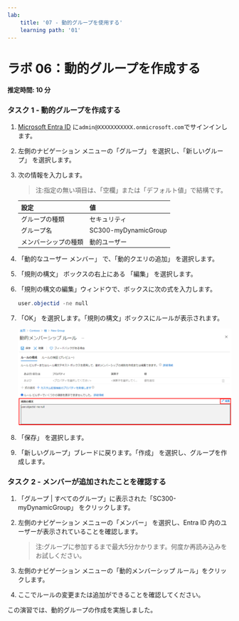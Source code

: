 ```yaml
---
lab:
    title: '07 - 動的グループを使用する'
    learning path: '01'
---
```


# ラボ 06：動的グループを作成する

#### 推定時間: 10 分

### タスク 1 - 動的グループを作成する

1. [Microsoft Entra ID]( https://portal.azure.com/#blade/Microsoft_AAD_IAM/ActiveDirectoryMenuBlade/Overview) に`admin@XXXXXXXXXXX.onmicrosoft.com`でサインインします。

2. 左側のナビゲーション メニューの「グループ」 を選択し、「新しいグループ」 を選択します。

3. 次の情報を入力します。

    > 注:指定の無い項目は、「空欄」または「デフォルト値」で結構です。

    | 設定                 | 値                   |
    | :------------------- | :------------------- |
    | グループの種類       | セキュリティ         |
    | グループ名           | SC300-myDynamicGroup |
    | メンバーシップの種類 | 動的ユーザー         |

7. 「動的なユーザー メンバー」 で、「動的クエリの追加」 を選択します。

8. 「規則の構文」 ボックスの右上にある 「編集」 を選択します。

9. 「規則の構文の編集」ウィンドウで、ボックスに次の式を入力します。

    ```powershell
    user.objectid -ne null
    ```

10. 「OK」 を選択します。「規則の構文」ボックスにルールが表示されます。

    ![規則の構文が強調表示されている「動的メンバーシップ ルール」ブレードを表示する画面イメージ](./media/lp1-mod3-dynamic-group-membership-rule.png)

8. 「保存」 を選択します。

9. 「新しいグループ」ブレードに戻ります。「作成」 を選択し、グループを作成します。

    

### タスク 2 - メンバーが追加されたことを確認する

1. 「グループ | すべてのグループ」に表示された「SC300-myDynamicGroup」 をクリックします。

2. 左側のナビゲーション メニューの「メンバー」 を選択し、Entra ID 内のユーザーが表示されていることを確認します。

   > 注:グループに参加するまで最大5分かかります。何度か再読み込みをお試しください。

3. 左側のナビゲーション メニューの「動的メンバーシップ ルール」をクリックします。

4. ここでルールの変更または追加ができることを確認してください。

   

この演習では、動的グループの作成を実施しました。
